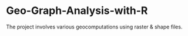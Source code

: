 # Geo-Graph-Analysis-with-R
The project involves various geocomputations using raster &amp; shape files.
